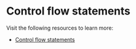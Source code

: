 # Control flow statements

Visit the following resources to learn more:

- [Control flow statements](https://dart.dev/guides/language/language-tour#control-flow-statements)
